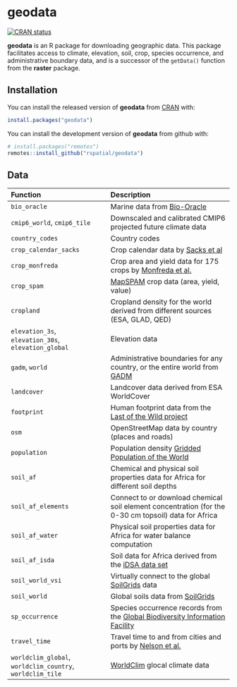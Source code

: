 
# geodata

<!-- badges: start -->
[![CRAN status](https://www.r-pkg.org/badges/version/geodata)](https://cran.r-project.org/package=geodata)
<!-- badges: end -->

**geodata** is an R package for downloading geographic data.
This package facilitates access to climate, elevation, soil, crop, species occurrence, and administrative boundary data, and is a successor of the `getData()` function from the **raster** package.

## Installation

You can install the released version of **geodata** from [CRAN](https://CRAN.R-project.org) with:

``` r
install.packages("geodata")
```

You can install the development version of **geodata** from github with:

``` r
# install.packages("remotes")
remotes::install_github("rspatial/geodata")
```

## Data 

|Function                        |Description                                                                                                     |
|:---------------------------------------------------------------|:---------------------------------------------------------------------------------------------------------------|
|`bio_oracle`                 |Marine data from [Bio-Oracle](https://bio-oracle.org/) |
|`cmip6_world`, `cmip6_tile`  |Downscaled and calibrated CMIP6 projected future climate data                            |
|`country_codes`                |Country codes                                                                |
|`crop_calendar_sacks`          |Crop calendar data by [Sacks et al](https://sage.nelson.wisc.edu/data-and-models/datasets/crop-calendar-dataset/)     |
|`crop_monfreda`                |Crop area and yield data for 175 crops by [Monfreda et al.](http:://www.earthstat.org/harvested-area-yield-175-crops/)    |
|`crop_spam`                    |[MapSPAM](https://www.mapspam.info/data/) crop data (area, yield, value)     |
|`cropland`                       |Cropland density for the world derived from different sources (ESA, GLAD, QED) |
|`elevation_3s`, `elevation_30s`, `elevation_global`       |Elevation data                                                                  |
|`gadm`, `world`   |Administrative boundaries for any country, or the entire world from [GADM](https://gadm.org) |
|`landcover`                    |Landcover data derived from ESA WorldCover |
|`footprint`                    |Human footprint data from the [Last of the Wild project](https://sedac.ciesin.columbia.edu/data/collection/wildareas-v3) |
|`osm`                          |OpenStreetMap data by country (places and roads) |
|`population`                   |Population density [Gridded Population of the World](http://sedac.ciesin.columbia.edu/data/collection/gpw-v4/documentation)    |
|`soil_af`            |Chemical and physical soil properties data for Africa for different soil depths  |
|`soil_af_elements`             |Connect to or download chemical soil element concentration (for the 0-30 cm topsoil) data for Africa  |
|`soil_af_water`                |Physical soil properties data for Africa for water balance computation  |
|`soil_af_isda`                 |Soil data for Africa derived from the [iDSA data set](https://envirometrix.nl/isdasoil-open-soil-data-for-africa/)   |
|`soil_world_vsi`               |Virtually connect to the global [SoilGrids](https://www.isric.org/explore/soilgrids) data        |
|`soil_world`                   |Global soils data from [SoilGrids](https://www.isric.org/explore/soilgrids) |
|`sp_occurrence`                |Species occurrence records from the [Global Biodiversity Information Facility](https::/www.gbif.org) |
|`travel_time`                  |Travel time to and from cities and ports by [Nelson et al.](https://www.nature.com/articles/s41597-019-0265-5)   |
|`worldclim_global`, `worldclim_country`, `worldclim_tile` |[WorldClim](https://worldclim.org) glocal climate data     |

